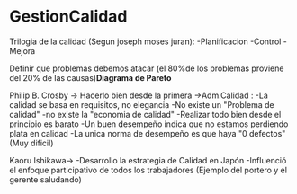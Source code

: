 # GestionCalidad

Trilogia de la calidad (Segun joseph moses juran): -Planificacion
                                                   -Control
                                                   -Mejora
                                                   
                                                   
Definir que problemas debemos atacar (el 80%de los problemas proviene del 20% de las causas)**Diagrama de Pareto**


Philip B. Crosby -> Hacerlo bien desde la primera ->Adm.Calidad : -La calidad se basa en requisitos, no elegancia
                                                                  -No existe un "Problema de calidad"
                                                                  -no existe la "economia de calidad"
                                                                  -Realizar todo bien desde el principio es barato
                                                                  -Un buen desempeño indica que no estamos perdiendo plata en calidad
                                                                  -La unica norma de desempeño es que haya "0 defectos" (Muy dificil)


Kaoru Ishikawa-> -Desarrollo la estrategia de Calidad en Japón
                 -Influenció el enfoque participativo de todos los trabajadores (Ejemplo del portero y el gerente saludando)
                 


